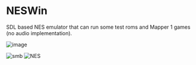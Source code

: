 # NESWin
SDL based NES emulator that can run some test roms and Mapper 1 games (no audio implementation).


![image](https://user-images.githubusercontent.com/20628888/181916022-ec5a505c-eb25-4440-ba24-9c927e829600.png)


![smb](https://user-images.githubusercontent.com/20628888/181916004-a1961170-3a3d-46e3-8e6c-cef8c32f35cb.gif)
![NES](https://user-images.githubusercontent.com/20628888/181916010-400b8499-6ccf-4241-ab55-ad0699571b5f.gif)

